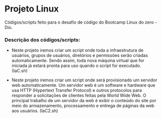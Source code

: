 # Projeto Linux
Códigos/scripts feito para o desafio de código do Bootcamp Linux do zero - Dio.

### Descrição dos códigos/scripts:
- Neste projeto iremos criar um script onde toda a infraestrutura de usuários, grupos de usuários, diretórios e permissões serão criadas automaticamente.
Sendo assim, toda nova máquina virtual que for iniciada já estará pronta para uso quando o script for executado. (IaC.sh)

- Neste projeto iremos criar um script onde será provisionado um servidor web automaticamente. Um servidor web é um software e hardware que usa HTTP (Hypertext Transfer Protocol) e outros protocolos para responder a solicitações de clientes feitas pela World Wide Web. O principal trabalho de um servidor da web é exibir o conteúdo do site por meio do armazenamento, processamento e entrega de páginas da web aos usuários. (IaC2.sh)
